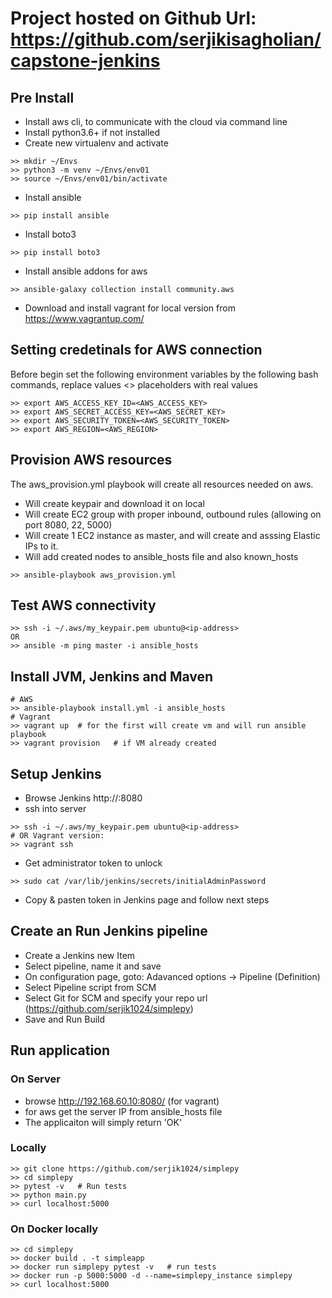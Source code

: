 # Project hosted on Github Url: https://github.com/serjikisagholian/capstone-jenkins
## Pre Install
- Install aws cli, to communicate with the cloud via command line
- Install python3.6+ if not installed
- Create new virtualenv and activate
```
>> mkdir ~/Envs
>> python3 -m venv ~/Envs/env01
>> source ~/Envs/env01/bin/activate
```
- Install ansible
```
>> pip install ansible
```
- Install boto3
```
>> pip install boto3
```
- Install ansible addons for aws
```
>> ansible-galaxy collection install community.aws
```
- Download and install vagrant for local version from https://www.vagrantup.com/


## Setting credetinals for AWS connection
Before begin set the following environment variables by the following bash commands, replace values <> placeholders with real values

```
>> export AWS_ACCESS_KEY_ID=<AWS_ACCESS_KEY>
>> export AWS_SECRET_ACCESS_KEY=<AWS_SECRET_KEY>
>> export AWS_SECURITY_TOKEN=<AWS_SECURITY_TOKEN>
>> export AWS_REGION=<AWS_REGION>
```

## Provision AWS resources
The aws_provision.yml playbook will create all resources needed on aws.

- Will create keypair and download it on local
- Will create EC2 group with proper inbound, outbound rules (allowing on port 8080, 22, 5000)
- Will create 1 EC2 instance as master, and will create and asssing Elastic IPs to it.
- Will add created nodes to ansible_hosts file and also known_hosts
```
>> ansible-playbook aws_provision.yml
```

## Test AWS connectivity
```
>> ssh -i ~/.aws/my_keypair.pem ubuntu@<ip-address>
OR
>> ansible -m ping master -i ansible_hosts

```

## Install JVM, Jenkins and Maven
```
# AWS
>> ansible-playbook install.yml -i ansible_hosts
# Vagrant
>> vagrant up  # for the first will create vm and will run ansible playbook
>> vagrant provision   # if VM already created
```

## Setup Jenkins
- Browse Jenkins http://<server-ip-address>:8080
- ssh into server 
```
>> ssh -i ~/.aws/my_keypair.pem ubuntu@<ip-address>
# OR Vagrant version:
>> vagrant ssh
```
- Get administrator token to unlock
```
>> sudo cat /var/lib/jenkins/secrets/initialAdminPassword
```
- Copy & pasten token in Jenkins page and follow next steps

## Create an Run Jenkins pipeline
- Create a Jenkins new Item
- Select pipeline, name it and save
- On configuration page, goto: Adavanced options ->  Pipeline (Definition)
- Select Pipeline script from SCM
- Select Git for SCM and specify your repo url (https://github.com/serjik1024/simplepy)
- Save and Run Build

## Run application
### On Server
- browse http://192.168.60.10:8080/  (for vagrant)
- for aws get the server IP from ansible_hosts file
- The applicaiton will simply return 'OK'

### Locally
```
>> git clone https://github.com/serjik1024/simplepy
>> cd simplepy
>> pytest -v   # Run tests
>> python main.py
>> curl localhost:5000
```

### On Docker locally
```
>> cd simplepy
>> docker build . -t simpleapp
>> docker run simplepy pytest -v   # run tests
>> docker run -p 5000:5000 -d --name=simplepy_instance simplepy
>> curl localhost:5000
```